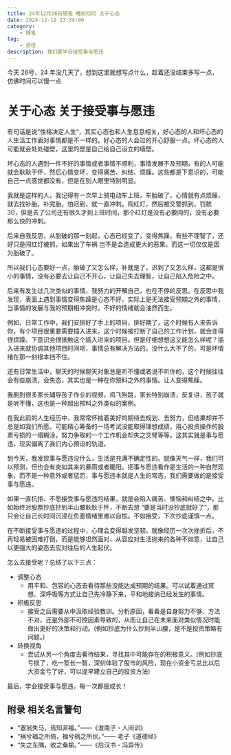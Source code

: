 ```yaml
---
title: 24年12月26日随笔 睡前叨叨 关于心态
date: 2024-12-12 23:34:00
category:
    - 随笔
tag: 
    - 感悟
description: 我们要学会接受事与愿违
---
```



今天 26号，24 年没几天了，想到这里就想写点什么，趁着还没结束多写一点，仿佛时间可以慢一点

# 关于心态 关于接受事与愿违
有句话是说“性格决定人生“，其实心态也和人生息息相关，好心态的人和坏心态的人生活工作面对事情都是不一样的。好心态的人会过的开心舒服一点。坏心态的人可能就会处处碰壁，这里的壁是自己给自己设立的墙壁。

坏心态的人遇到一件不好的事情或者事情不顺利，事情发展不及预期，有的人可能就会耿耿于怀，然后心情变坏，变得痛苦、纠结、烦躁。这些都是下意识的，可能自己一点感觉都没有，但是在别人眼里特别明显。

我就是这样的人，我记得有一次早上骑电动车上班，车胎破了，心情就有点烦躁，就去找补胎，补完胎，怕迟到，就一直冲刺，闯红灯，然后被交警抓到，罚款 30，但是去了公司还有很久才到上班时间，那个红灯是没有必要闯的，没有必要那么快的冲刺。

后来自我反思，从胎破的那一刻起，心态已经变了，变得焦躁，有些不理智了，还好只是闯红灯被抓，如果出了车祸 岂不是会造成更大的恶果。而这一切仅仅是因为胎破了。

所以我们心态要好一点，胎破了又怎么样，补就是了，迟到了又怎么样，这都是很小的事情，没有必要去让自己不开心，让自己失去理智，让自己陷入危险之中。

后来有发生过几次类似的事情，我努力的开解自己，也在不停的反思。在反思中我发现，表面上遇到事情变得焦躁是心态不好，实际上是无法接受预期之外的事情，当事情的发展与我的预期相冲突时，不好的情绪就会油然而生。

例如，日常工作中，我们安排好了手上的项目，排好期了，这个时候有人来告诉你，有个项目很重要需要插入进来，这个时候被打断了自己的工作计划，就会变得很烦躁。下意识会很抵触这个插入进来的项目。但是仔细想想这又能怎么样呢？插入进来就协调其他项目时间呗，事情总有解决方法的。没什么大不了的，可是坏情绪在那一刻根本挡不住。

还有日常生活中，聊天的时候聊天对象总是听不懂或者说不听你的，这个时候往往会有些崩溃，会失态，其实也是一种在你预料之外的事情。让人变得焦躁。

我刷到很多家长辅导孩子作业的视频，鸡飞狗跳，家长特别崩溃，反复讲，孩子就是听不懂，这也是一种超出预料之外类似的案例。

在我此前的人生经历中，我常常怀揣着美好的期待去规划、去努力，但结果却并不总是如我们所愿。可能精心筹备的一场考试没能取得理想成绩，用心投资操作的股票亏损的一塌糊涂，努力争取的一个工作机会却失之交臂等等。这其实就是事与愿违，现实偏离了我们内心预设的轨道。

到今天，我发现事与愿违没什么，生活是充满不确定性的。就像天气一样，我们可以预测，但也会有突如其来的暴雨或者暖阳。把事与愿违看作是生活的一种自然现象，而不是一种意外或者惩罚，事与愿违本就是人生的常态，我们需要做的是接受事与愿违。

如果一直抗拒、不愿接受事与愿违的结果，就是会陷入痛苦、懊恼和纠结之中。比如始终对股票抄底抄到半山腰耿耿于怀，不断去想 “要是当时没抄底就好了”，那只会让自己长时间沉浸在负面情绪里难以自拔。不如接受，下次抄底谨慎一点。

在不断接受事与愿违的过程中，心理会变得越发坚韧。就像经历一次次挫折后，不再轻易被困难打倒，而是能够坦然面对、从容应对生活抛来的各种不如意，让自己以更强大的姿态去应对往后的人生起伏。

怎么去接受呢？总结了以下三点：
* 调整心态
  * 用平和、包容的心态去看待那些没能达成预期的结果。可以试着通过冥想、深呼吸等方式让自己先冷静下来，平和地接纳已经发生的事情。
* 积极反思
  * 接受之后需要从中汲取经验教训。分析原因，看看是自身努力不够、方法不对，还是外部不可控因素导致的，从而让自己在未来面对类似情况时能做出更好的决策和行动。(例如抄底为什么抄到半山腰，是不是投资策略有问题。)
* 转换视角
  * 尝试从另一个角度去看待结果，寻找其中可能存在的积极意义。(例如抄底亏损了，吃一堑长一智，深刻体验了股市的风险，现在小资金亏总比以后大资金亏了好，可以提早建立自己的投资方法)

最后，学会接受事与愿违，每一次都是成长！

## 附录 相关名言警句
* “塞翁失马，焉知非福。”——《淮南子・人间训》
* “祸兮福之所倚，福兮祸之所伏。”—— 老子《道德经》
* “失之东隅，收之桑榆。”——《后汉书・冯异传》



